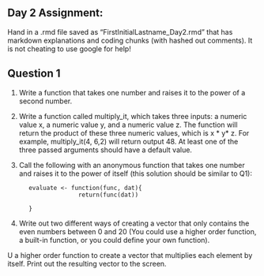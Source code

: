 ## Day 2 Assignment:

Hand in a .rmd file saved as “FirstInitialLastname_Day2.rmd” that has markdown explanations and coding chunks (with hashed out comments). It is not cheating to use google for help!

## Question 1

1. Write a function that takes one number and raises it to the power of a second number.
 
2. Write a function called multiply_it, which takes three inputs: a numeric value x, a numeric value y, and a numeric value z. The function will return the product of these three numeric values, which is x * y* z. For example, multiply_it(4, 6,2) will return output 48. At least one of the three passed arguments should have a default value.
 
3. Call the following with an anonymous function that takes one number and raises it to the power of itself (this solution should be similar to Q1):
```
      evaluate <- function(func, dat){
                    return(func(dat))

      }
```

4. Write out two different ways of creating a vector that only contains the even numbers between 0 and 20 (You could use a higher order function, a built-in function, or you could define your own function).
 

U a higher order function to create a vector that multiplies each element by itself. Print out the resulting vector to the screen.
